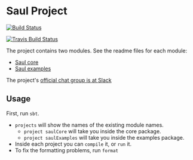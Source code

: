 # Saul Project 
[![Build Status](https://semaphoreci.com/api/v1/projects/3a8f460c-fd44-42e2-bedb-70611d83a15c/658568/badge.svg)](https://semaphoreci.com/christos-c/saul)

[![Travis Build Status](https://magnum.travis-ci.com/IllinoisCogComp/saul.svg?token=sh2TUxymJtwGcwzpH5oQ&branch=master)](https://magnum.travis-ci.com/IllinoisCogComp/saul)
 
The project contains two modules. See the readme files for each module: 

- [Saul core](saul-core/README.md)
- [Saul examples](saul-examples/README.md)

The project's [official chat group is at Slack](https://cogcomp.slack.com/messages/saul/)

## Usage 

First, run `sbt`. 

- `projects` will show the names of the existing module names. 
    - `project saulCore` will take you inside the core package. 
    -  `project saulExamples` will take you inside the examples package.
- Inside each project you can `compile` it, or `run` it. 
- To fix the formatting problems, run `format`
